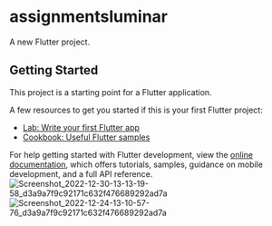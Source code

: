 # assignmentsluminar

A new Flutter project.

## Getting Started

This project is a starting point for a Flutter application.

A few resources to get you started if this is your first Flutter project:

- [Lab: Write your first Flutter app](https://docs.flutter.dev/get-started/codelab)
- [Cookbook: Useful Flutter samples](https://docs.flutter.dev/cookbook)

For help getting started with Flutter development, view the
[online documentation](https://docs.flutter.dev/), which offers tutorials,
samples, guidance on mobile development, and a full API reference.
![Screenshot_2022-12-30-13-13-19-58_d3a9a7f9c92171c632f476689292ad7a](https://user-images.githubusercontent.com/118522653/212809809-1f40eeb1-e525-4a53-b1e1-407ef620e02b.jpg)
![Screenshot_2022-12-24-13-10-57-76_d3a9a7f9c92171c632f476689292ad7a](https://user-images.githubusercontent.com/118522653/212811015-3f55c127-2ba1-4fe9-9612-b7fed542cf02.jpg)
